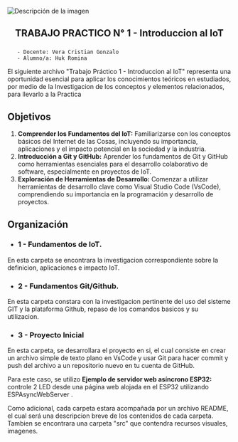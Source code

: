 
![Descripción de la imagen](../UNIDAD%201-TP1/src/LogoPI.png)

## <p style="text-align: center;">TRABAJO PRACTICO N° 1 - Introduccion al IoT</p>

### <p>  
       - Docente: Vera Cristian Gonzalo
       - Alumno/a: Huk Romina 
</P>

El siguiente archivo "Trabajo Práctico 1 - Introduccion al IoT" representa una oportunidad esencial para aplicar los conocimientos teóricos en estudiados, por medio de la Investigacion de los conceptos y elementos relacionados, para llevarlo a la Practica

## Objetivos

1. __Comprender los Fundamentos del IoT:__ Familiarizarse con los
conceptos básicos del Internet de las Cosas, incluyendo su
importancia, aplicaciones y el impacto potencial en la sociedad y
la industria.
2. __Introducción a Git y GitHub:__ Aprender los fundamentos de Git y GitHub como herramientas esenciales para el desarrollo colaborativo de software, especialmente en proyectos de IoT.
3. __Exploración de Herramientas de Desarrollo:__ Comenzar a
utilizar herramientas de desarrollo clave como Visual Studio Code (VsCode), comprendiendo su importancia en la programación y desarrollo de proyectos.

## Organización

- ### 1 - Fundamentos de IoT. 
En esta carpeta se encontrara la investigacion correspondiente sobre la definicion, aplicaciones e impacto IoT.

- ### 2 - Fundamentos Git/Github.
En esta carpeta constara con la investigacion pertinente del uso del sisteme GIT y la plataforma Github, repaso de los comandos basicos y su utilizacion.

- ### 3 - Proyecto Inicial
En esta carpeta, se desarrollara el proyecto en si, el cual consiste en crear un archivo simple de texto plano en
VsCode y usar Git para hacer commit y push del archivo a un
repositorio nuevo en tu cuenta de GitHub.

Para este caso, se utilizo __Ejemplo de servidor web asíncrono ESP32:__ controle 2 LED desde una página web alojada en el ESP32 utilizando ESPAsyncWebServer .

Como adicional, cada carpeta estara acompañada por un archivo README, el cual será una descripcion breve de los contenidos de cada carpeta. Tambien se encontrara una carpeta "src" que contendra recursos visuales, imagenes.
